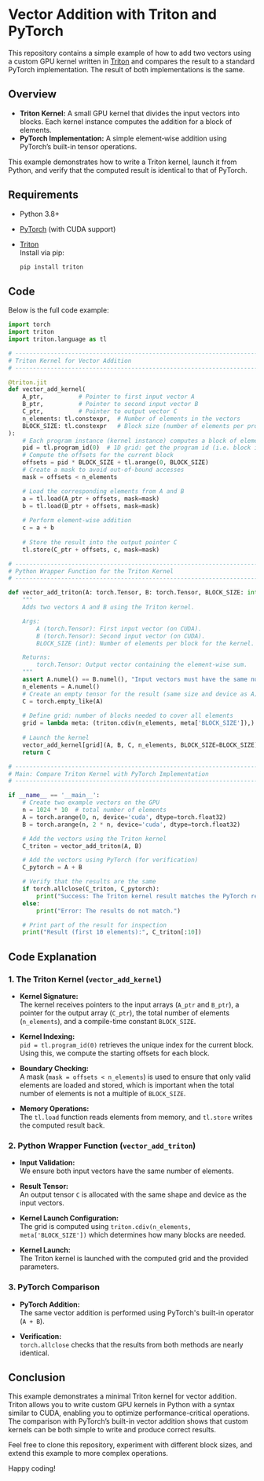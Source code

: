 # Vector Addition with Triton and PyTorch

This repository contains a simple example of how to add two vectors using a custom GPU kernel written in [Triton](https://github.com/openai/triton) and compares the result to a standard PyTorch implementation. The result of both implementations is the same.

## Overview

- **Triton Kernel:** A small GPU kernel that divides the input vectors into blocks. Each kernel instance computes the addition for a block of elements.
- **PyTorch Implementation:** A simple element‑wise addition using PyTorch’s built-in tensor operations.

This example demonstrates how to write a Triton kernel, launch it from Python, and verify that the computed result is identical to that of PyTorch.

## Requirements

- Python 3.8+
- [PyTorch](https://pytorch.org/) (with CUDA support)
- [Triton](https://github.com/openai/triton)  
  Install via pip:

  ```bash
  pip install triton
  ```

## Code

Below is the full code example:

```python
import torch
import triton
import triton.language as tl

# ------------------------------------------------------------------------------
# Triton Kernel for Vector Addition
# ------------------------------------------------------------------------------

@triton.jit
def vector_add_kernel(
    A_ptr,          # Pointer to first input vector A
    B_ptr,          # Pointer to second input vector B
    C_ptr,          # Pointer to output vector C
    n_elements: tl.constexpr,  # Number of elements in the vectors
    BLOCK_SIZE: tl.constexpr   # Block size (number of elements per program instance)
):
    # Each program instance (kernel instance) computes a block of elements.
    pid = tl.program_id(0)  # 1D grid: get the program id (i.e. block index)
    # Compute the offsets for the current block
    offsets = pid * BLOCK_SIZE + tl.arange(0, BLOCK_SIZE)
    # Create a mask to avoid out-of-bound accesses
    mask = offsets < n_elements

    # Load the corresponding elements from A and B
    a = tl.load(A_ptr + offsets, mask=mask)
    b = tl.load(B_ptr + offsets, mask=mask)
    
    # Perform element-wise addition
    c = a + b
    
    # Store the result into the output pointer C
    tl.store(C_ptr + offsets, c, mask=mask)

# ------------------------------------------------------------------------------
# Python Wrapper Function for the Triton Kernel
# ------------------------------------------------------------------------------

def vector_add_triton(A: torch.Tensor, B: torch.Tensor, BLOCK_SIZE: int = 1024) -> torch.Tensor:
    """
    Adds two vectors A and B using the Triton kernel.

    Args:
        A (torch.Tensor): First input vector (on CUDA).
        B (torch.Tensor): Second input vector (on CUDA).
        BLOCK_SIZE (int): Number of elements per block for the kernel.

    Returns:
        torch.Tensor: Output vector containing the element-wise sum.
    """
    assert A.numel() == B.numel(), "Input vectors must have the same number of elements."
    n_elements = A.numel()
    # Create an empty tensor for the result (same size and device as A)
    C = torch.empty_like(A)
    
    # Define grid: number of blocks needed to cover all elements
    grid = lambda meta: (triton.cdiv(n_elements, meta['BLOCK_SIZE']),)
    
    # Launch the kernel
    vector_add_kernel[grid](A, B, C, n_elements, BLOCK_SIZE=BLOCK_SIZE)
    return C

# ------------------------------------------------------------------------------
# Main: Compare Triton Kernel with PyTorch Implementation
# ------------------------------------------------------------------------------

if __name__ == '__main__':
    # Create two example vectors on the GPU
    n = 1024 * 10  # total number of elements
    A = torch.arange(0, n, device='cuda', dtype=torch.float32)
    B = torch.arange(n, 2 * n, device='cuda', dtype=torch.float32)

    # Add the vectors using the Triton kernel
    C_triton = vector_add_triton(A, B)

    # Add the vectors using PyTorch (for verification)
    C_pytorch = A + B

    # Verify that the results are the same
    if torch.allclose(C_triton, C_pytorch):
        print("Success: The Triton kernel result matches the PyTorch result!")
    else:
        print("Error: The results do not match.")

    # Print part of the result for inspection
    print("Result (first 10 elements):", C_triton[:10])
```

## Code Explanation

### 1. The Triton Kernel (`vector_add_kernel`)
- **Kernel Signature:**  
  The kernel receives pointers to the input arrays (`A_ptr` and `B_ptr`), a pointer for the output array (`C_ptr`), the total number of elements (`n_elements`), and a compile-time constant `BLOCK_SIZE`.
  
- **Kernel Indexing:**  
  `pid = tl.program_id(0)` retrieves the unique index for the current block. Using this, we compute the starting offsets for each block.
  
- **Boundary Checking:**  
  A mask (`mask = offsets < n_elements`) is used to ensure that only valid elements are loaded and stored, which is important when the total number of elements is not a multiple of `BLOCK_SIZE`.
  
- **Memory Operations:**  
  The `tl.load` function reads elements from memory, and `tl.store` writes the computed result back.

### 2. Python Wrapper Function (`vector_add_triton`)
- **Input Validation:**  
  We ensure both input vectors have the same number of elements.
  
- **Result Tensor:**  
  An output tensor `C` is allocated with the same shape and device as the input vectors.
  
- **Kernel Launch Configuration:**  
  The grid is computed using `triton.cdiv(n_elements, meta['BLOCK_SIZE'])` which determines how many blocks are needed.
  
- **Kernel Launch:**  
  The Triton kernel is launched with the computed grid and the provided parameters.

### 3. PyTorch Comparison
- **PyTorch Addition:**  
  The same vector addition is performed using PyTorch's built-in operator (`A + B`).
  
- **Verification:**  
  `torch.allclose` checks that the results from both methods are nearly identical.

## Conclusion

This example demonstrates a minimal Triton kernel for vector addition. Triton allows you to write custom GPU kernels in Python with a syntax similar to CUDA, enabling you to optimize performance-critical operations. The comparison with PyTorch’s built-in vector addition shows that custom kernels can be both simple to write and produce correct results.

Feel free to clone this repository, experiment with different block sizes, and extend this example to more complex operations.

Happy coding!
